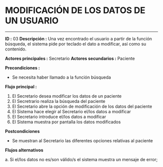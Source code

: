 # MODIFICACIÓN DE LOS DATOS DE UN USUARIO
---
**ID :** 03 **Descripción :**  Una vez encontrado el usuario a partir de la función búsqueda, el sistema pide por teclado el dato a modificar, así como su contenido.

**Actores principales :** Secretario  **Actores secundarios :** Paciente

**Precondiciones :**
   * Se necesita haber llamado a la función búsqueda

**Flujo principal :**

1. El Secretario desea modificar los datos de un paciente
2. El Secretrario realiza la búsqueda del paciente
3. El Secretario abre la opción de modificación de los datos del paciente
4. El Sistema hace elegir al Secretario el/los datos a modificar
5. El Secretario introduce el/los datos a modificar
6. El Sistema muestra por pantalla los datos modificados

**Postcondiciones**
   * Se muestran al Secretario las diferentes opciones relativas al paciente

**Flujos alternativos**

   a. Si el/los datos no es/son válido/s el sistema muestra un mensaje de error;




